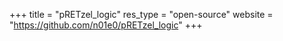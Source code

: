 +++
title    = "pRETzel_logic"
res_type = "open-source"
website  = "https://github.com/n01e0/pRETzel_logic"
+++
